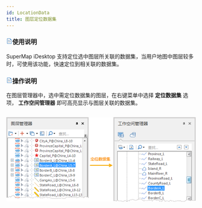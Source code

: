 ```yaml
---
id: LocationData
title: 图层定位数据集
---
```

### ![](../../img/read.gif)使用说明

SuperMap iDesktop 支持定位选中图层所关联的数据集，当用户地图中图层较多时，可使用该功能，快速定位到相关联的数据集。

### ![](../../img/read.gif)操作说明

在图层管理器中，选中需定位数据集的图层，在右键菜单中选择 **定位数据集** 选项， **工作空间管理器** 即可高亮显示与图层关联的数据集。

![](img/DtvLocation.png)  
---  
  


